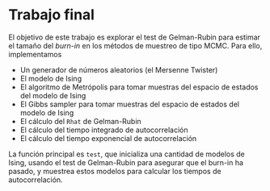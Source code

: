# Trabajo final

El objetivo de este trabajo es explorar el test de Gelman-Rubin para estimar el
tamaño del _burn-in_ en los métodos de muestreo de tipo MCMC. Para ello,
implementamos
- Un generador de números aleatorios (el Mersenne Twister)
- El modelo de Ising
- El algoritmo de Metrópolis para tomar muestras del espacio de estados del
  modelo de Ising
- El Gibbs sampler para tomar muestras del espacio de estados del modelo de
  Ising
- El cálculo del `Rhat` de Gelman-Rubin
- El cálculo del tiempo integrado de autocorrelación
- El cálculo del tiempo exponencial de autocorrelación

La función principal es `test`, que inicializa una cantidad de modelos de
Ising, usando el test de Gelman-Rubin para asegurar que el burn-in ha pasado,
y muestrea estos modelos para calcular los tiempos de autocorrelación.